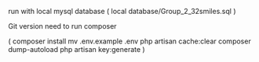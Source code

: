 run with local mysql database ( local database/Group_2_32smiles.sql )


Git version need to run composer

( composer install
mv .env.example .env 
php artisan cache:clear 
composer dump-autoload 
php artisan key:generate )
